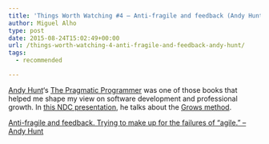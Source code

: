 ```yaml
---
title: 'Things Worth Watching #4 – Anti-fragile and feedback (Andy Hunt)'
author: Miguel Alho
type: post
date: 2015-08-24T15:02:49+00:00
url: /things-worth-watching-4-anti-fragile-and-feedback-andy-hunt/
tags:
  - recommended

---
```

<a href="http://andy.pragprog.com/" target="_blank">Andy Hunt</a>&#8216;s <a href="https://pragprog.com/the-pragmatic-programmer" target="_blank">The Pragmatic Programmer</a> was one of those books that helped me shape my view on software development and professional growth. In <a href="https://vimeo.com/131410262" target="_blank">this NDC presentation</a>, he talks about the <a href="http://growsmethod.com/" target="_blank">Grows method</a>.

<p class="js-clip_title">
  <a href="https://vimeo.com/131410262" target="_blank">Anti-fragile and feedback. Trying to make up for the failures of &#8220;agile.&#8221; &#8211; Andy Hunt</a>
</p>